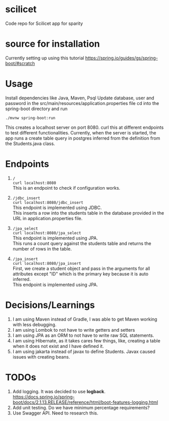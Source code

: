 # scilicet
Code repo for Scilicet app for sparity

# source for installation
Currently setting up using this tutorial https://spring.io/guides/gs/spring-boot/#scratch

# Usage
Install dependencies like Java, Maven, Psql
  Update database, user and password in the src/main/resources/application.properties file
  cd into the spring-boot directory and run

    ./mvnw spring-boot:run

This creates a localhost server on port 8080.
  curl this at different endpoints to test different functionalities.
  Currently, when the server is started, the app runs a create table query in postgres inferred from the definition from the Students.java class.

# Endpoints
1) `/`   
    `curl localhost:8080`   
  This is an endpoint to check if configuration works.

2) `/jdbc_insert`   
    `curl localhost:8080/jdbc_insert`   
  This endpoint is implemented using JDBC.   
  This inserts a row into the students table in the database provided in the URL in application.properties file.

3) `/jpa_select`   
    `curl localhost:8080/jpa_select`   
  This endpoint is implemented using JPA.   
  This runs a count query against the students table and returns the number of rows in the table.

4) `/jpa_insert`   
    `curl localhost:8080/jpa_insert`   
  First, we create a student object and pass in the arguments for all attributes except "ID" which is the primary key because it is auto inferred.   
  This endpoint is implemented using JPA.   


# Decisions/Learnings
1) I am using Maven instead of Gradle, I was able to get Maven working with less debugging.
2) I am using Lombok to not have to write getters and setters
3) I am using JPA as an ORM to not have to write raw SQL statements.
4) I am using Hibernate, as it takes cares few things, like, creating a table when it does not exist and I have defined it.
5) I am using jakarta instead of javax to define Students. Javax caused issues with creating beans.

# TODOs
1) Add logging. 
  It was decided to use **logback**. https://docs.spring.io/spring-boot/docs/2.1.13.RELEASE/reference/html/boot-features-logging.html
2) Add unit testing. 
  Do we have minimum percentage requirements?
3) Use Swagger API.
  Need to research this.
